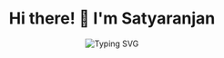 <div align="center">
  
# Hi there! 👋 I'm **Satyaranjan**

</div>

<div align="center">
  
![Typing SVG](https://readme-typing-svg.herokuapp.com?font=Fira+Code&pause=1000&color=000000&center=true&vCenter=true&width=600&lines=I+build%2C+I+break%2C+I+copy%2C+I+debug...;And+somehow%2C+it+all+works+in+the+end+%F0%9F%98%85;Full+Stack+Developer+%F0%9F%9A%80;Always+learning+new+technologies+%F0%9F%8C%B1)

</div>
